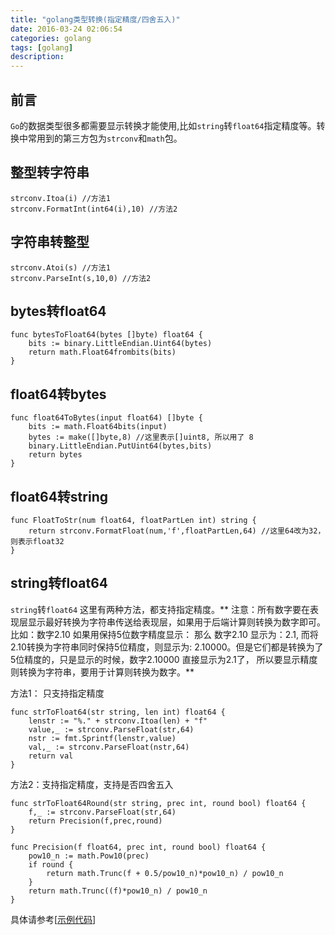 ```yaml
---
title: "golang类型转换(指定精度/四舍五入)"
date: 2016-03-24 02:06:54
categories: golang
tags: [golang]
description: 
---
```


## 前言
`Go`的数据类型很多都需要显示转换才能使用,比如`string`转`float64`指定精度等。转换中常用到的第三方包为`strconv`和`math`包。
<!--more-->

## 整型转字符串
```golang
strconv.Itoa(i) //方法1
strconv.FormatInt(int64(i),10) //方法2
```

## 字符串转整型
```golang
strconv.Atoi(s) //方法1
strconv.ParseInt(s,10,0) //方法2
```

## bytes转float64
```golang
func bytesToFloat64(bytes []byte) float64 {
	bits := binary.LittleEndian.Uint64(bytes)
	return math.Float64frombits(bits)
}
```

## float64转bytes
```golang
func float64ToBytes(input float64) []byte {
	bits := math.Float64bits(input)
	bytes := make([]byte,8) //这里表示[]uint8, 所以用了 8
	binary.LittleEndian.PutUint64(bytes,bits)
	return bytes
}
```

## float64转string 
```golang
func FloatToStr(num float64, floatPartLen int) string {
	return strconv.FormatFloat(num,'f',floatPartLen,64) //这里64改为32，则表示float32
}
```

## string转float64
`string`转`float64` 这里有两种方法，都支持指定精度。** 注意：所有数字要在表现层显示最好转换为字符串传送给表现层，如果用于后端计算则转换为数字即可。比如：数字2.10 如果用保持5位数字精度显示： 那么 数字2.10 显示为：2.1, 而将2.10转换为字符串同时保持5位精度，则显示为: 2.10000。但是它们都是转换为了5位精度的，只是显示的时候，数字2.10000 直接显示为2.1了， 所以要显示精度则转换为字符串，要用于计算则转换为数字。**

方法1： 只支持指定精度 
```golang
func strToFloat64(str string, len int) float64 {
	lenstr := "%." + strconv.Itoa(len) + "f"
	value,_ := strconv.ParseFloat(str,64)
	nstr := fmt.Sprintf(lenstr,value)
	val,_ := strconv.ParseFloat(nstr,64)
	return val
}
```

方法2：支持指定精度，支持是否四舍五入
```golang
func strToFloat64Round(str string, prec int, round bool) float64 {
	f,_ := strconv.ParseFloat(str,64)
	return Precision(f,prec,round)
}

func Precision(f float64, prec int, round bool) float64 {
	pow10_n := math.Pow10(prec)
	if round {
		return math.Trunc(f + 0.5/pow10_n)*pow10_n) / pow10_n	
	}
	return math.Trunc((f)*pow10_n) / pow10_n
}
```
具体请参考[[示例代码](https://github.com/researchlab/go-learning/blob/master/base/convert.go)]
